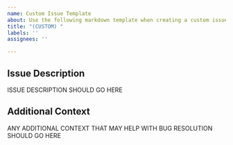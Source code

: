 ```yaml
---
name: Custom Issue Template
about: Use the following markdown template when creating a custom issue template.
title: "(CUSTOM) "
labels: ''
assignees: ''

---
```


## Issue Description

ISSUE DESCRIPTION SHOULD GO HERE

## Additional Context

ANY ADDITIONAL CONTEXT THAT MAY HELP WITH BUG RESOLUTION SHOULD GO HERE
